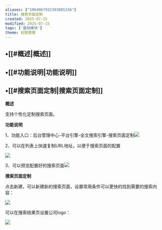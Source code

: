 ```yaml
---
aliases: ["1964067932393885336"]
title: 搜索页面定制
created: 2025-07-15
modified: 2025-07-15
tags: ['基础模块']
theme: 权限管理
---
```


## •[[#概述|概述]]

## •[[#功能说明|功能说明]]

## •[[#搜索页面定制|搜索页面定制]]

**概述**

支持个性化定制搜索页面。

**功能说明**

1、功能入口：后台管理中心-平台引擎-全文搜索引擎-搜索页面定制![](d532308ac61d1c99f000b73e830cf2c9.jpg)

2、可以在列表上快速复制URL地址，以便于搜索页面的配置

![](41f2e383c9b4e70b946a85382125919f.jpg)

3、可以预览配置好的搜索页面![](f2752f734779dd596365fac46d5fd3ed.jpg)

**搜索页面定制**

点击新建，可以新建新的搜索页面，设置常用条件可以更快的找到需要的搜索内容：

![](df897835ec84df983125b69accc8d4c2.jpg)

可以在搜索结果页设置公司logo：

![](68b17b8060c85f0108ae61c6e1096799.jpg)